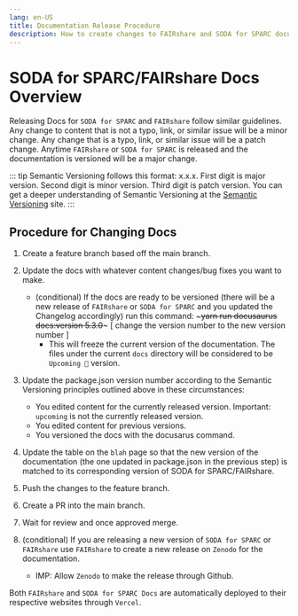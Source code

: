 ```yaml
---
lang: en-US
title: Documentation Release Procedure
description: How to create changes to FAIRshare and SODA for SPARC documentation sites
---
```


# SODA for SPARC/FAIRshare Docs Overview

Releasing Docs for `SODA for SPARC` and `FAIRshare` follow similar guidelines. Any change to content that is not a typo, link, or similar issue will be a minor change. Any change that is a typo, link, or similar issue will be a patch change. Anytime `FAIRshare` or `SODA for SPARC` is released and the documentation is versioned will be a major change.

::: tip
Semantic Versioning follows this format: x.x.x. First digit is major version. Second digit is minor version. Third digit is patch version.
You can get a deeper understanding of Semantic Versioning at the [Semantic Versioning](https://semver.org/) site.
:::

## Procedure for Changing Docs

1. Create a feature branch based off the main branch.
2. Update the docs with whatever content changes/bug fixes you want to make.

   - (conditional) If the docs are ready to be versioned (there will be a new release of `FAIRshare` or `SODA for SPARC` and you updated the Changelog accordingly) run this command: ~~~yarn run docusaurus docs:version 5.3.0~~~ [ change the version number to the new version number ]
     - This will freeze the current version of the documentation. The files under the current `docs` directory will be considered to be `Upcoming 🚧` version.

3. Update the package.json version number according to the Semantic Versioning principles outlined above in these circumstances:
   - You edited content for the currently released version. Important: `upcoming` is not the currently released version.
   - You edited content for previous versions.
   - You versioned the docs with the docusarus command.
4. Update the table on the `blah` page so that the new version of the documentation (the one updated in package.json in the previous step) is matched to its corresponding version of SODA for SPARC/FAIRshare.
5. Push the changes to the feature branch.
6. Create a PR into the main branch.
7. Wait for review and once approved merge.
8. (conditional) If you are releasing a new version of `SODA for SPARC` or `FAIRshare` use `FAIRshare` to create a new release on `Zenodo` for the documentation.
   - IMP: Allow `Zenodo` to make the release through Github.

Both `FAIRshare` and `SODA for SPARC Docs` are automatically deployed to their respective websites through `Vercel`.
